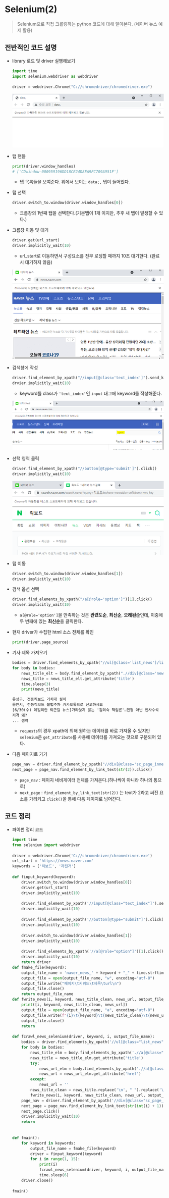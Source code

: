 # Selenium(2)

> Selenium으로 직접 크롤링하는 python 코드에 대해 알아본다. (네이버 뉴스 예제 활용)



## 전반적인 코드 설명

* library 로드 및 driver 실행해보기

  ```python
  import time
  import selenium.webdriver as webdriver
  
  driver = webdriver.Chrome("C://chromedriver/chromedriver.exe")
  ```

  ![image-20210630122529371](markdown-images/image-20210630122529371.png)

  

* 탭 핸들

  ```python
  print(driver.window_handles)
  # ['CDwindow-000959196DD18CE24D8EA9FC709A951F']
  ```

  * 탭 목록들을 보여준다. 위에서 보이는 `data;,` 탭이 들어있다.



* 탭 선택

  ```python
  driver.switch_to.window(driver.window_handles[0])
  ```

  * 크롬창의 1번째 탭을 선택한다.(기본탭이 1개 이지만, 추후 새 탭이 발생할 수 있다.)



* 크롬창 이동 및 대기

  ```python
  driver.get(url_start)
  driver.implicitly_wait(10)
  ```

  * url_start로 이동하면서 구성요소를 전부 로딩할 때까지 10초 대기한다. (완료시 대기하지 않음)

  ![image-20210630123748184](markdown-images/image-20210630123748184.png)



* 검색창에 작성

  ```python
  driver.find_element_by_xpath("//input[@class='text_index']").send_keys(keyword)
  drvier.implicitly_wait(10)
  ```

  * keyword를 class가 `'text_index'`인 `input` 태그에 keyword를 작성해준다.

  ![image-20210630124422211](markdown-images/image-20210630124422211.png)



* 선택 영역 클릭

  ```python
  driver.find_element_by_xpath("//button[@type='submit']").click()
  driver.implicitly_wait(10)
  ```

  ![image-20210630125122895](markdown-images/image-20210630125122895.png)



* 탭 이동

  ```python
  driver.switch_to.window(driver.window_handles[1])
  driver.implicitly_wait(10)
  ```



* 검색 옵션 선택

  ```python
  driver.find_elements_by_xpath("/a[@role='option']")[1].click()
  driver.implicitly_wait(10)
  ```

  * `a[@role='option']`을 만족하는 것은 **관련도순**, **최신순**, **오래된순**인데, 이중에 두 번째에 있는 **최신순**을 클릭한다.



* 현재 driver가 수집한 html 소스 전체를 확인

  ```python
  print(driver.page_source)
  ```

  

* 기사 제목 가져오기

  ```python
  bodies = driver.find_elements_by_xpath("//ul[@class='list_news']/li")
  for body in bodies:
      news_title_elt = body.find_element_by_xpath(".//div[@class='news_area']/a")
      news_title = news_title_elt.get_attribute('title')
      time.sleep(3)
      print(news_title)
  ```

  ```
  유성구, 전동킥보드 거치대 설치
  용인시, 전동킥보드 불법주차 카카오톡으로 신고하세요
  [6/30(수) 데일리안 퇴근길 뉴스]가라앉지 않는 '김외숙 책임론'…민정 아닌 인사수석 저격 왜?
  ... 생략
  ```

  * `requests`의 경우 xpath에 의해 원하는 데이터를 바로 가져올 수 있지만 `selenium`은 `get_attribute`를 사용해 데이터를 가져오는 것으로 구분되어 있다.

* 다음 페이지로 가기

  ```python
  page_nav = driver.find_element_by_xpath("//div[@class='sc_page_inner']")
  next_page = page_nav.find_element_by_link_text(str(2)).click()
  ```

  * `page_nav` : 페이지 네비게이터 전체를 가져온다.(하나씩이 아니라 하나의 통으로)
  * `next_page` : `find_element_by_link_text(str(2))` 는 text가 2라고 써진 요소를 가리키고 `click()`을 통해 다음 페이지로 넘어간다. 



## 코드 정리

* 파이썬 정리 코드

  ```python
  import time
  from selenium import webdriver
  
  driver = webdriver.Chrome('C://chromedriver/chromedriver.exe')
  url_start = 'https://news.naver.com'
  keywords = ['킥보드', '자전거']
  
  def finput_keyword(keyword):
      driver.switch_to.window(driver.window_handles[0])
      driver.get(url_start)
      driver.implicitly_wait(10)
  
      driver.find_element_by_xpath('//input[@class="text_index"]').send_keys(keyword)
      driver.implicitly_wait(10)
  
      driver.find_element_by_xpath('//button[@type="submit"]').click()
      driver.implicitly_wait(10)
  
      driver.switch_to.window(driver.window_handles[1])
      driver.implicitly_wait(10)
  
      driver.find_elements_by_xpath('//a[@role="option"]')[1].click()
      driver.implicitly_wait(10)
      return driver
  def fmake_file(keyword):
      output_file_name = 'naver_news_' + keyword + "_" + time.strftime("%y%m%d_%H%M%S") + '.txt'
      output_file = open(output_file_name, "w", encoding="utf-8")
      output_file.write("페이지\t키워드\t제목\turl\n")
      output_file.close()
      return output_file_name
  def fwrite_news(i, keyword, news_title_clean, news_url, output_file_name):
      print([i, keyword, news_title_clean, news_url])
      output_file = open(output_file_name, "a", encoding="utf-8")
      output_file.write(f"{i}\t{keyword}\t{news_title_clean}\t{news_url}\n" )
      output_file.close()
      return
  
  def fcrawl_news_selenium(driver, keyword, i, output_file_name):
      bodies = driver.find_elements_by_xpath('//ul[@class="list_news"]/li')
      for body in bodies:
          news_title_elm = body.find_elements_by_xpath('.//a[@class="news_tit"]')[0]
          news_title = news_title_elm.get_attribute('title')
          try:
              news_url_elm = body.find_elements_by_xpath('.//a[@class="info"]')[0]
              news_url = news_url_elm.get_attribute('href')
          except:
              news_url = ''
          news_title_clean = news_title.replace('\n', " ").replace('\t', " ").strip()
          fwrite_news(i, keyword, news_title_clean, news_url, output_file_name)
      page_nav = driver.find_element_by_xpath('//div[@class="sc_page_inner"]')
      next_page = page_nav.find_element_by_link_text(str(int(i) + 1))
      next_page.click()
      driver.implicitly_wait(10)
      return
  
  
  def fmain():
      for keyword in keywords:
          output_file_name = fmake_file(keyword)
          driver = finput_keyword(keyword)
          for i in range(1, 15):
              print(i)
              fcrawl_news_selenium(driver, keyword, i, output_file_name)
              time.sleep(6)
      driver.close()
  
  fmain()
  ```

  

